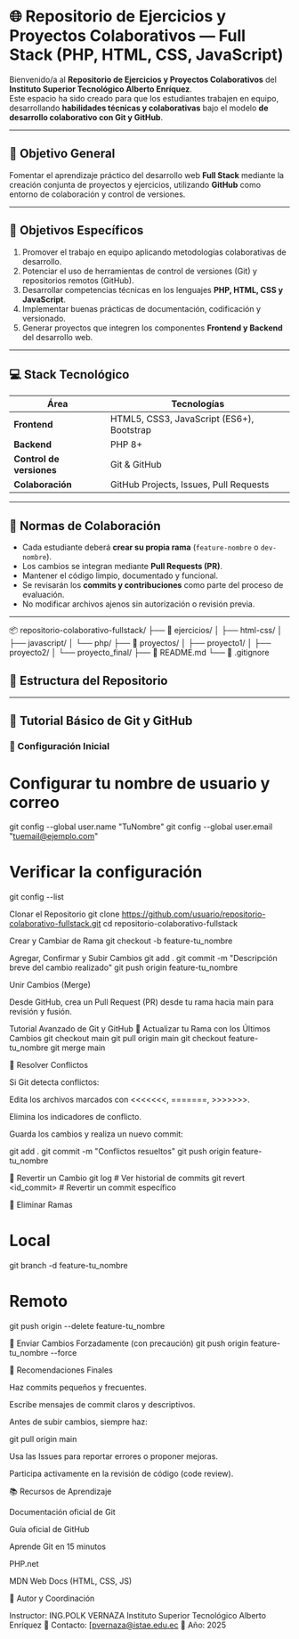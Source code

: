 # 🌐 Repositorio de Ejercicios y Proyectos Colaborativos — Full Stack (PHP, HTML, CSS, JavaScript)

Bienvenido/a al **Repositorio de Ejercicios y Proyectos Colaborativos** del **Instituto Superior Tecnológico Alberto Enríquez**.  
Este espacio ha sido creado para que los estudiantes trabajen en equipo, desarrollando **habilidades técnicas y colaborativas** bajo el modelo **de desarrollo colaborativo con Git y GitHub**.

---

## 🎯 Objetivo General

Fomentar el aprendizaje práctico del desarrollo web **Full Stack** mediante la creación conjunta de proyectos y ejercicios, utilizando **GitHub** como entorno de colaboración y control de versiones.

---

## 🎯 Objetivos Específicos

1. Promover el trabajo en equipo aplicando metodologías colaborativas de desarrollo.  
2. Potenciar el uso de herramientas de control de versiones (Git) y repositorios remotos (GitHub).  
3. Desarrollar competencias técnicas en los lenguajes **PHP, HTML, CSS y JavaScript**.  
4. Implementar buenas prácticas de documentación, codificación y versionado.  
5. Generar proyectos que integren los componentes **Frontend y Backend** del desarrollo web.

---

## 💻 Stack Tecnológico

| Área | Tecnologías |
|------|--------------|
| **Frontend** | HTML5, CSS3, JavaScript (ES6+), Bootstrap |
| **Backend** | PHP 8+ |
| **Control de versiones** | Git & GitHub |
| **Colaboración** | GitHub Projects, Issues, Pull Requests |

---

## 🤝 Normas de Colaboración

- Cada estudiante deberá **crear su propia rama** (`feature-nombre` o `dev-nombre`).
- Los cambios se integran mediante **Pull Requests (PR)**.
- Mantener el código limpio, documentado y funcional.
- Se revisarán los **commits y contribuciones** como parte del proceso de evaluación.
- No modificar archivos ajenos sin autorización o revisión previa.

---
📦 repositorio-colaborativo-fullstack/
├── 📂 ejercicios/
│ ├── html-css/
│ ├── javascript/
│ └── php/
├── 📂 proyectos/
│ ├── proyecto1/
│ ├── proyecto2/
│ └── proyecto_final/
├── 📄 README.md
└── 📄 .gitignore

## 📁 Estructura del Repositorio



---

## 🧭 Tutorial Básico de Git y GitHub

### 🔹 Configuración Inicial


# Configurar tu nombre de usuario y correo
git config --global user.name "TuNombre"
git config --global user.email "tuemail@ejemplo.com"

# Verificar la configuración
git config --list

Clonar el Repositorio
git clone https://github.com/usuario/repositorio-colaborativo-fullstack.git
cd repositorio-colaborativo-fullstack

Crear y Cambiar de Rama
git checkout -b feature-tu_nombre

Agregar, Confirmar y Subir Cambios
git add .
git commit -m "Descripción breve del cambio realizado"
git push origin feature-tu_nombre


Unir Cambios (Merge)

Desde GitHub, crea un Pull Request (PR) desde tu rama hacia main para revisión y fusión.

Tutorial Avanzado de Git y GitHub
🔸 Actualizar tu Rama con los Últimos Cambios
git checkout main
git pull origin main
git checkout feature-tu_nombre
git merge main

🔸 Resolver Conflictos

Si Git detecta conflictos:

Edita los archivos marcados con <<<<<<<, =======, >>>>>>>.

Elimina los indicadores de conflicto.

Guarda los cambios y realiza un nuevo commit:

git add .
git commit -m "Conflictos resueltos"
git push origin feature-tu_nombre

🔸 Revertir un Cambio
git log        # Ver historial de commits
git revert <id_commit>   # Revertir un commit específico

🔸 Eliminar Ramas
# Local
git branch -d feature-tu_nombre

# Remoto
git push origin --delete feature-tu_nombre

🔸 Enviar Cambios Forzadamente (con precaución)
git push origin feature-tu_nombre --force

🚀 Recomendaciones Finales

Haz commits pequeños y frecuentes.

Escribe mensajes de commit claros y descriptivos.

Antes de subir cambios, siempre haz:

git pull origin main


Usa las Issues para reportar errores o proponer mejoras.

Participa activamente en la revisión de código (code review).

📚 Recursos de Aprendizaje

Documentación oficial de Git

Guía oficial de GitHub

Aprende Git en 15 minutos

PHP.net

MDN Web Docs (HTML, CSS, JS)

🏁 Autor y Coordinación

Instructor: ING.POLK VERNAZA
Instituto Superior Tecnológico Alberto Enríquez
📧 Contacto: [pvernaza@istae.edu.ec
📅 Año: 2025

